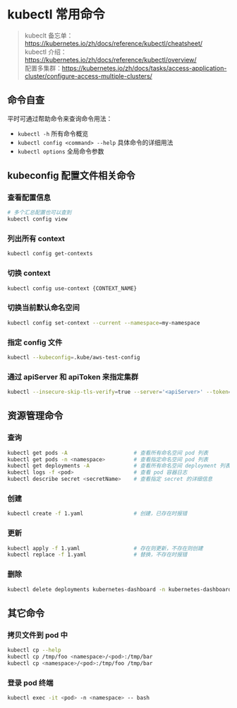 # kubectl 常用命令
> kubeclt 备忘单：https://kubernetes.io/zh/docs/reference/kubectl/cheatsheet/  
> kubectl 介绍：https://kubernetes.io/zh/docs/reference/kubectl/overview/  
> 配置多集群：https://kubernetes.io/zh/docs/tasks/access-application-cluster/configure-access-multiple-clusters/

## 命令自查
平时可通过帮助命令来查询命令用法：  
- `kubectl -h` 所有命令概览
- `kubectl config <command> --help` 具体命令的详细用法
- `kubectl options` 全局命令参数


## kubeconfig 配置文件相关命令

### 查看配置信息
```bash
# 多个汇总配置也可以查到
kubectl config view
```

### 列出所有 context
```bash
kubectl config get-contexts
```

### 切换 context
```bash
kubectl config use-context {CONTEXT_NAME}
```

### 切换当前默认命名空间
```bash
kubectl config set-context --current --namespace=my-namespace
```

### 指定 config 文件
```bash
kubectl --kubeconfig=.kube/aws-test-config
```

### 通过 apiServer 和 apiToken 来指定集群
```bash
kubectl --insecure-skip-tls-verify=true --server='<apiServer>' --token='<apiToken>' get pods -n
```

## 资源管理命令
### 查询
```bash
kubectl get pods -A                     # 查看所有命名空间 pod 列表
kubectl get pods -n <namespace>         # 查看指定命名空间 pod 列表
kubectl get deployments -A              # 查看所有命名空间 deployment 列表
kubectl logs -f <pod>                   # 查看 pod 容器日志
kubectl describe secret <secretName>    # 查看指定 secret 的详细信息
```

### 创建
```bash
kubectl create -f 1.yaml                # 创建，已存在时报错
```

### 更新
```bash
kubectl apply -f 1.yaml                 # 存在则更新，不存在则创建
kubectl replace -f 1.yaml               # 替换，不存在时报错
```

### 删除
```bash
kubectl delete deployments kubernetes-dashboard -n kubernetes-dashboard
```

## 其它命令
### 拷贝文件到 pod 中
```bash
kubectl cp --help
kubectl cp /tmp/foo <namespace>/<pod>:/tmp/bar
kubectl cp <namespace>/<pod>:/tmp/foo /tmp/bar
```

### 登录 pod 终端
```bash
kubectl exec -it <pod> -n <namespace> -- bash
```
